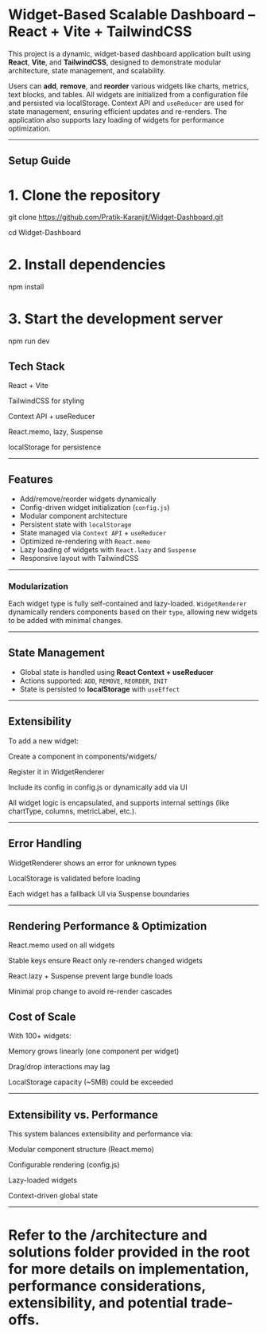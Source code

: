 # Widget-Based Scalable Dashboard – React + Vite + TailwindCSS

This project is a dynamic, widget-based dashboard application built using **React**, **Vite**, and **TailwindCSS**, designed to demonstrate modular architecture, state management, and scalability.

Users can **add**, **remove**, and **reorder** various widgets like charts, metrics, text blocks, and tables. All widgets are initialized from a configuration file and persisted via localStorage. Context API and `useReducer` are used for state management, ensuring efficient updates and re-renders. The application also supports lazy loading of widgets for performance optimization.

---

## Setup Guide

# 1. Clone the repository

git clone https://github.com/Pratik-Karanjit/Widget-Dashboard.git

cd Widget-Dashboard

# 2. Install dependencies

npm install

# 3. Start the development server

npm run dev

## Tech Stack

React + Vite

TailwindCSS for styling

Context API + useReducer

React.memo, lazy, Suspense

localStorage for persistence

---

## Features

- Add/remove/reorder widgets dynamically
- Config-driven widget initialization (`config.js`)
- Modular component architecture
- Persistent state with `localStorage`
- State managed via `Context API` + `useReducer`
- Optimized re-rendering with `React.memo`
- Lazy loading of widgets with `React.lazy` and `Suspense`
- Responsive layout with TailwindCSS

---

### Modularization

Each widget type is fully self-contained and lazy-loaded. `WidgetRenderer` dynamically renders components based on their `type`, allowing new widgets to be added with minimal changes.

---

## State Management

- Global state is handled using **React Context + useReducer**
- Actions supported: `ADD`, `REMOVE`, `REORDER`, `INIT`
- State is persisted to **localStorage** with `useEffect`

---

## Extensibility

To add a new widget:

Create a component in components/widgets/

Register it in WidgetRenderer

Include its config in config.js or dynamically add via UI

All widget logic is encapsulated, and supports internal settings (like chartType, columns, metricLabel, etc.).

---

## Error Handling

WidgetRenderer shows an error for unknown types

LocalStorage is validated before loading

Each widget has a fallback UI via Suspense boundaries

---

## Rendering Performance & Optimization

React.memo used on all widgets

Stable keys ensure React only re-renders changed widgets

React.lazy + Suspense prevent large bundle loads

Minimal prop change to avoid re-render cascades

## Cost of Scale

With 100+ widgets:

Memory grows linearly (one component per widget)

Drag/drop interactions may lag

LocalStorage capacity (~5MB) could be exceeded

---

## Extensibility vs. Performance

This system balances extensibility and performance via:

Modular component structure (React.memo)

Configurable rendering (config.js)

Lazy-loaded widgets

Context-driven global state

---

# Refer to the /architecture and solutions folder provided in the root for more details on implementation, performance considerations, extensibility, and potential trade-offs.
